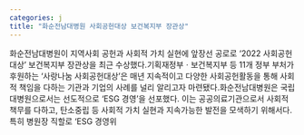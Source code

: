 ```yaml
---
categories: j
title: "화순전남대병원 사회공헌대상 보건복지부 장관상"
---
```

화순전남대병원이 지역사회 공헌과 사회적 가치 실현에 앞장선 공로로 ‘2022 사회공헌대상’ 보건복지부 장관상을 최근 수상했다.기획재정부ㆍ보건복지부 등 11개 정부 부처가 후원하는 ‘사랑나눔 사회공헌대상’은 매년 지속적이고 다양한 사회공헌활동을 통해 사회적 책임을 다하는 기관과 기업의 사례를 널리 알리고자 마련됐다.화순전남대병원은 국립대병원으로서는 선도적으로 ‘ESG 경영’을 선포했다. 이는 공공의료기관으로서 사회적 책무를 다하고, 탄소중립 등 사회적 가치 실현과 지속가능한 발전을 모색하기 위해서다.특히 병원장 직할로 ‘ESG 경영위